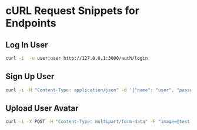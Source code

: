 # cURL Request Snippets for Endpoints

## Log In User

```bash
curl -i  -u user:user http://127.0.0.1:3000/auth/login
```

## Sign Up User

```bash
curl -i -H "Content-Type: application/json" -d '{"name": "user", "password": "user"}' http://127.0.0.1:3000/auth/signup
```

## Upload User Avatar

```bash
curl -i -X POST -H "Content-Type: multipart/form-data" -F "image=@test.png" http://127.0.0.1:3000/api/v1/users/avatar/89d5de0e-4108-447d-aff1-0f8d0dfa0284
```
